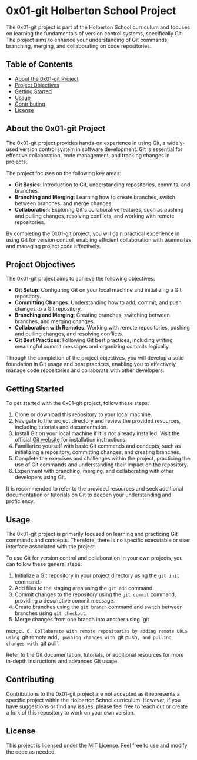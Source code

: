 # 0x01-git Holberton School Project

The 0x01-git project is part of the Holberton School curriculum and focuses on learning the fundamentals of version control systems, specifically Git. The project aims to enhance your understanding of Git commands, branching, merging, and collaborating on code repositories.

## Table of Contents

- [About the 0x01-git Project](#about-the-0x01-git-project)
- [Project Objectives](#project-objectives)
- [Getting Started](#getting-started)
- [Usage](#usage)
- [Contributing](#contributing)
- [License](#license)

## About the 0x01-git Project

The 0x01-git project provides hands-on experience in using Git, a widely-used version control system in software development. Git is essential for effective collaboration, code management, and tracking changes in projects.

The project focuses on the following key areas:

- **Git Basics**: Introduction to Git, understanding repositories, commits, and branches.
- **Branching and Merging**: Learning how to create branches, switch between branches, and merge changes.
- **Collaboration**: Exploring Git's collaborative features, such as pushing and pulling changes, resolving conflicts, and working with remote repositories.

By completing the 0x01-git project, you will gain practical experience in using Git for version control, enabling efficient collaboration with teammates and managing project code effectively.

## Project Objectives

The 0x01-git project aims to achieve the following objectives:

- **Git Setup**: Configuring Git on your local machine and initializing a Git repository.
- **Committing Changes**: Understanding how to add, commit, and push changes to a Git repository.
- **Branching and Merging**: Creating branches, switching between branches, and merging changes.
- **Collaboration with Remotes**: Working with remote repositories, pushing and pulling changes, and resolving conflicts.
- **Git Best Practices**: Following Git best practices, including writing meaningful commit messages and organizing commits logically.

Through the completion of the project objectives, you will develop a solid foundation in Git usage and best practices, enabling you to effectively manage code repositories and collaborate with other developers.

## Getting Started

To get started with the 0x01-git project, follow these steps:

1. Clone or download this repository to your local machine.
2. Navigate to the project directory and review the provided resources, including tutorials and documentation.
3. Install Git on your local machine if it is not already installed. Visit the official [Git website](https://git-scm.com/) for installation instructions.
4. Familiarize yourself with basic Git commands and concepts, such as initializing a repository, committing changes, and creating branches.
5. Complete the exercises and challenges within the project, practicing the use of Git commands and understanding their impact on the repository.
6. Experiment with branching, merging, and collaborating with other developers using Git.

It is recommended to refer to the provided resources and seek additional documentation or tutorials on Git to deepen your understanding and proficiency.

## Usage

The 0x01-git project is primarily focused on learning and practicing Git commands and concepts. Therefore, there is no specific executable or user interface associated with the project.

To use Git for version control and collaboration in your own projects, you can follow these general steps:

1. Initialize a Git repository in your project directory using the `git init` command.
2. Add files to the staging area using the `git add` command.
3. Commit changes to the repository using the `git commit` command, providing a descriptive commit message.
4. Create branches using the `git branch` command and switch between branches using `git checkout`.
5. Merge changes from one branch into another using `git

 merge`.
6. Collaborate with remote repositories by adding remote URLs using `git remote add`, pushing changes with `git push`, and pulling changes with `git pull`.

Refer to the Git documentation, tutorials, or additional resources for more in-depth instructions and advanced Git usage.

## Contributing

Contributions to the 0x01-git project are not accepted as it represents a specific project within the Holberton School curriculum. However, if you have suggestions or find any issues, please feel free to reach out or create a fork of this repository to work on your own version.

## License

This project is licensed under the [MIT License](LICENSE). Feel free to use and modify the code as needed.

